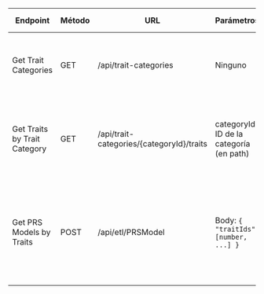 | Endpoint | Método | URL | Parámetros | Headers | Descripción | Respuesta Exitosa | Códigos de Estado |
|----------|--------|-----|------------|---------|-------------|------------------|------------------|
| Get Trait Categories | GET | /api/trait-categories | Ninguno | Authorization: Bearer {token} | Devuelve todas las categorías de traits con el conteo de modelos PRS | ```json [{"id": 1, "name": "Biology process", "traits": [1, 2], "pgss": 34}, {"id": 2, "name": "Body measurement", "traits": [3], "pgss": 5}]``` | 200 OK, 401 Unauthorized, 500 Internal Server Error |
| Get Traits by Trait Category | GET | /api/trait-categories/{categoryId}/traits | categoryId: ID de la categoría (en path) | Authorization: Bearer {token} | Devuelve los traits asociados a una categoría específica | ```json {"1": {"id": 1, "name": "Cardiovascular measurement", "pgss": 34, "description": "Descripción del trait", "URL": "https://ejemplo.com", "onto_id": "EFO_000001"}}``` | 200 OK, 400 Bad Request, 401 Unauthorized, 500 Internal Server Error |
| Get PRS Models by Traits | POST | /api/etl/PRSModel | Body: `{ "traitIds": [number, ...] }` | Authorization: Bearer {token} | Devuelve los modelos PRS asociados a los traits especificados en el cuerpo de la solicitud | ```json {"prsModels": [{"id": 1, "name": "PRS Model 1", "traits": [{"traitId": 1, "label": "Trait 1"}], "publication": {"title": "Publication Title", "author": "Author Name"}}, ...], "message": "Se encontraron X modelos PRS asociados con los traits seleccionados"}``` | 200 OK, 400 Bad Request, 401 Unauthorized, 500 Internal Server Error |
